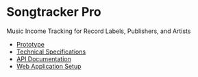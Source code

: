 # Songtracker Pro
Music Income Tracking for Record Labels, Publishers, and Artists

* [Prototype](https://planettelex.github.io/Songtracker-Pro/prototypes/v_0.05/#g=1&p=login)
* [Technical Specifications](https://github.com/planettelex/Songtracker-Pro/wiki)
* [API Documentation](https://github.com/planettelex/Songtracker-Pro/wiki/API-Documentation)
* [Web Application Setup](https://github.com/planettelex/Songtracker-Pro/tree/main/Web/)